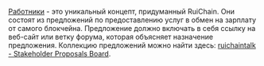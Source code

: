 [Работники](introduction/workers) - это уникальный концепт, придуманный RuiChain. Они состоят из предложений по предоставлению услуг в обмен на зарплату от самого блокчейна. Предложение должно включать в себя ссылку на веб-сайт или ветку форума, которая объясняет назначение предложения. Коллекцию предложений можно найти здесь: [ruichaintalk - Stakeholder Proposals Board](https://ruichaintalk.org/index.php/board,75.0.html).